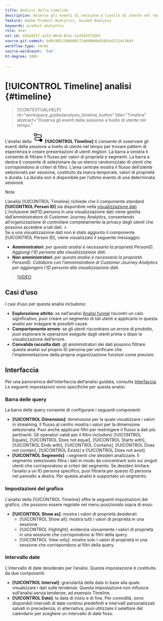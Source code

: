 ```yaml
---
title: Analisi della timeline
description: Osserva gli eventi di sessione a livello di utente nel tempo per trovare pattern di esperienza.
feature: Adobe Product Analytics, Guided Analysis
keywords: product analytics
role: User
exl-id: d3da9257-a133-46c8-8fac-1a33d3372bb7
source-git-commit: bd8c9951386608572d84006bd5465e57214c56d4
workflow-type: tm+mt
source-wordcount: '542'
ht-degree: 100%

---
```


# [!UICONTROL Timeline] analisi {#timeline}

<!-- markdownlint-disable MD034 -->

>[!CONTEXTUALHELP]
>id="workspace_guidedanalysis_timeline_button"
>title="Timeline"
>abstract="Osserva gli eventi della sessione a livello di utente nel tempo."

<!-- markdownlint-enable MD034 -->

L’analisi della ![Timeline](/help/assets/icons/Timeline.svg) **[!UICONTROL Timeline]** ti consente di osservare gli eventi della sessione a livello di utente nel tempo per trovare pattern di esperienza e creare presentazioni di utenti migliori. La barra a sinistra ti consente di filtrare il flusso per valori di proprietà e segmenti. La barra a destra ti consente di selezionare da un elenco randomizzato di utenti che corrispondono ai criteri di filtro. L’area centrale mostra il flusso dell’utente selezionato per sessione, costituito da marca temporale, valori di proprietà e durata. La durata non è disponibile per l’ultimo evento di una determinata sessione.


>[!NOTE]
>
>L’analisi [!UICONTROL Timeline] richiede che il componente standard **[!UICONTROL Person ID]** sia disponibile nella [visualizzazione dati](/help/data-views/component-reference.md#optional). L’inclusione dell’ID persona in una visualizzazione dati viene gestita dall’amministratore di Customer Journey Analytics, consentendo all’organizzazione di controllare completamente la privacy degli utenti che possono accedere a tali dati.
>&#x200B;><br/>Se a una visualizzazione dati non è stato aggiunto il componente [!UICONTROL Person ID], viene visualizzato il seguente messaggio:
>
>* **Amministratori**: *per questa analisi è necessaria la proprietà PersonID. Aggiungi l’ID persona alla visualizzazione dati.*
>* **Non amministratori**: *per questa analisi è necessaria la proprietà PersonID. Collabora con l’amministratore di Customer Journey Analytics per aggiungere l’ID persona alla visualizzazione dati.*

>[!VIDEO](https://video.tv.adobe.com/v/3435775/?quality=12&learn=on&captions=ita)



## Casi d’uso

I casi d’uso per questa analisi includono:

* **Esplorazione attrito**: se nell’analisi [Analisi funnel](funnel.md) riscontri un calo significativo, puoi creare un segmento di tali utenti e applicarlo in questa analisi per indagare le possibili cause.
* **Comportamento errore**: se gli utenti riscontrano un errore di prodotto, puoi esplorare le operazioni eseguite dagli utenti prima o dopo la visualizzazione dell’errore.
* **Convalida raccolta dati**: gli amministratori dei dati possono filtrare questa analisi sul proprio ID persona per verificare che l’implementazione della propria organizzazione funzioni come previsto.

## Interfaccia

Per una panoramica dell’interfaccia dell’analisi guidata, consulta [Interfaccia](../overview.md#interface). Le seguenti impostazioni sono specifiche per questa analisi:

### Barra delle query

La barra delle query consente di configurare i seguenti componenti:

* **[!UICONTROL Dimension]**: dimensione per la quale visualizzare i valori in streaming. Il flusso al centro mostra i valori per la dimensione selezionata. Puoi anche applicare filtri per restringere il flusso a dati più pertinenti. Gli operatori validi per il filtro includono [!UICONTROL Equals], [!UICONTROL Does not equal], [!UICONTROL Starts with], [!UICONTROL Ends with], [!UICONTROL Contains], [!UICONTROL Does not contain], [!UICONTROL Exists] e [!UICONTROL Does not exist].
* **[!UICONTROL Segments]**: i segmenti che desideri analizzare. Il segmento selezionato filtra i dati in modo da concentrarti solo sui singoli utenti che corrispondono ai criteri del segmento. Se desideri limitare l’analisi a un ID persona specifico, puoi filtrarla per questo ID persona nel pannello a destra. Per questa analisi è supportato un segmento.

### Impostazioni del grafico

L’analisi della [!UICONTROL Timeline] offre le seguenti impostazioni del grafico, che possono essere regolate nel menu posizionato sopra di esso:

* **[!UICONTROL Show as]**: mostra i valori di proprietà desiderati.
   * [!UICONTROL Show all]: mostra tutti i valori di proprietà in una sessione.
   * [!UICONTROL Highlight]: evidenzia visivamente i valori di proprietà in una sessione che corrispondono ai filtri della query.
   * [!UICONTROL View only]: mostra solo i valori di proprietà in una sessione che corrispondono ai filtri della query.

### Intervallo date

L’intervallo di date desiderato per l’analisi. Questa impostazione è costituita da due componenti:

* **[!UICONTROL Interval]**: granularità della data in base alla quale visualizzare i dati sulle tendenze. Questa impostazione non influisce sull’analisi senza tendenze, ad esempio Timeline.
* **[!UICONTROL Date]**: la data di inizio e di fine. Per comodità, sono disponibili intervalli di date continui predefiniti e intervalli personalizzati salvati in precedenza; in alternativa, puoi utilizzare il selettore del calendario per scegliere un intervallo di date fisso.


<!--

## Example

See below for an example of the analysis.

![Timeline](../assets/timeline-new.png)

-->
